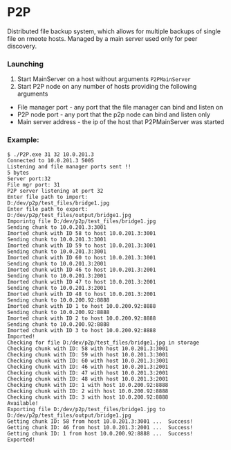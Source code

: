 # P2P

Distributed file backup system, which allows for multiple backups of single file on rmeote hosts. Managed by a main server used only for peer discovery.


### Launching

1. Start MainServer on a host without arguments ```P2PMainServer```
2. Start P2P node on any number of hosts providing the following arguments
 - File manager port - any port that the file manager can bind and listen on
 - P2P node port - any port that the p2p node can bind and listen only
 - Main server address - the ip of the host that P2PMainServer was started

### Example:

```
$ ./P2P.exe 31 32 10.0.201.3
Connected to 10.0.201.3 5005
Listening and file manager ports sent !!
5 bytes
Server port:32
File mgr port: 31
P2P server listening at port 32
Enter file path to import:
D:/dev/p2p/test_files/bridge1.jpg
Enter file path to export:
D:/dev/p2p/test_files/output/bridge1.jpg
Imporintg file D:/dev/p2p/test_files/bridge1.jpg
Sending chunk to 10.0.201.3:3001
Imorted chunk with ID 58 to host 10.0.201.3:3001
Sending chunk to 10.0.201.3:3001
Imorted chunk with ID 59 to host 10.0.201.3:3001
Sending chunk to 10.0.201.3:3001
Imorted chunk with ID 60 to host 10.0.201.3:3001
Sending chunk to 10.0.201.3:2001
Imorted chunk with ID 46 to host 10.0.201.3:2001
Sending chunk to 10.0.201.3:2001
Imorted chunk with ID 47 to host 10.0.201.3:2001
Sending chunk to 10.0.201.3:2001
Imorted chunk with ID 48 to host 10.0.201.3:2001
Sending chunk to 10.0.200.92:8888
Imorted chunk with ID 1 to host 10.0.200.92:8888
Sending chunk to 10.0.200.92:8888
Imorted chunk with ID 2 to host 10.0.200.92:8888
Sending chunk to 10.0.200.92:8888
Imorted chunk with ID 3 to host 10.0.200.92:8888
Imported!
Checking for file D:/dev/p2p/test_files/bridge1.jpg in storage
Checking chunk with ID: 58 with host 10.0.201.3:3001
Checking chunk with ID: 59 with host 10.0.201.3:3001
Checking chunk with ID: 60 with host 10.0.201.3:3001
Checking chunk with ID: 46 with host 10.0.201.3:2001
Checking chunk with ID: 47 with host 10.0.201.3:2001
Checking chunk with ID: 48 with host 10.0.201.3:2001
Checking chunk with ID: 1 with host 10.0.200.92:8888
Checking chunk with ID: 2 with host 10.0.200.92:8888
Checking chunk with ID: 3 with host 10.0.200.92:8888
Available!
Exporting file D:/dev/p2p/test_files/bridge1.jpg to D:/dev/p2p/test_files/output/bridge1.jpg
Getting chunk ID: 58 from host 10.0.201.3:3001 ...  Success!
Getting chunk ID: 46 from host 10.0.201.3:2001 ...  Success!
Getting chunk ID: 1 from host 10.0.200.92:8888 ...  Success!
Exported!
```
